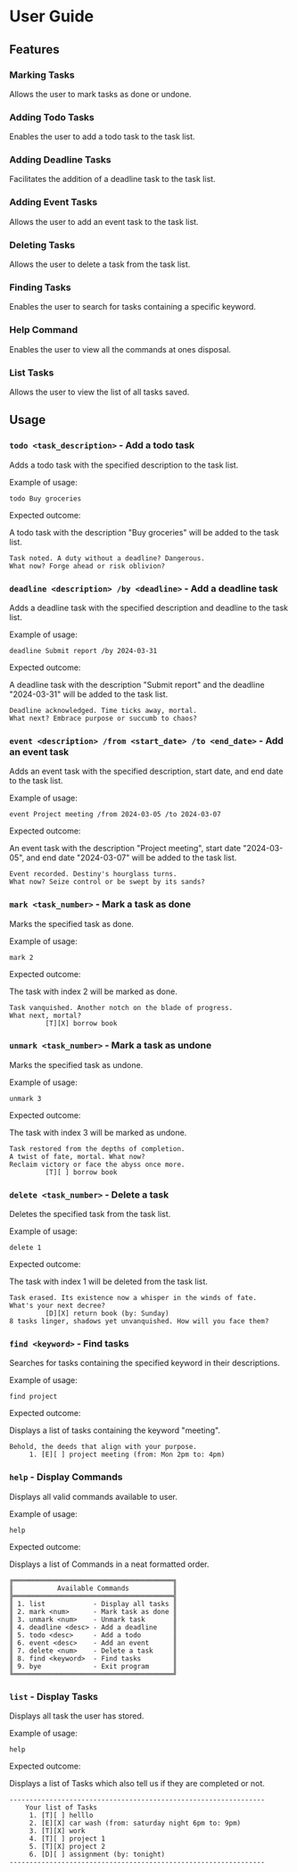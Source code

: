 # User Guide

## Features

### Marking Tasks

Allows the user to mark tasks as done or undone.

### Adding Todo Tasks

Enables the user to add a todo task to the task list.

### Adding Deadline Tasks

Facilitates the addition of a deadline task to the task list.

### Adding Event Tasks

Allows the user to add an event task to the task list.

### Deleting Tasks

Allows the user to delete a task from the task list.

### Finding Tasks

Enables the user to search for tasks containing a specific keyword.

### Help Command

Enables the user to view all the commands at ones disposal.

### List Tasks

Allows the user to view the list of all tasks saved.

## Usage

### `todo <task_description>` - Add a todo task

Adds a todo task with the specified description to the task list.

Example of usage:

`todo Buy groceries`

Expected outcome:

A todo task with the description "Buy groceries" will be added to the task list.

```
Task noted. A duty without a deadline? Dangerous.
What now? Forge ahead or risk oblivion?
```

### `deadline <description> /by <deadline>` - Add a deadline task

Adds a deadline task with the specified description and deadline to the task list.

Example of usage:

`deadline Submit report /by 2024-03-31`

Expected outcome:

A deadline task with the description "Submit report" and the deadline "2024-03-31" will be added to the task list.

```
Deadline acknowledged. Time ticks away, mortal.
What next? Embrace purpose or succumb to chaos?
```

### `event <description> /from <start_date> /to <end_date>` - Add an event task

Adds an event task with the specified description, start date, and end date to the task list.

Example of usage:

`event Project meeting /from 2024-03-05 /to 2024-03-07`

Expected outcome:

An event task with the description "Project meeting", start date "2024-03-05", and end date "2024-03-07" will be added to the task list.

```
Event recorded. Destiny's hourglass turns.
What now? Seize control or be swept by its sands?
```

### `mark <task_number>` - Mark a task as done

Marks the specified task as done.

Example of usage:

`mark 2`

Expected outcome:

The task with index 2 will be marked as done.

```
Task vanquished. Another notch on the blade of progress.
What next, mortal?
         [T][X] borrow book
```

### `unmark <task_number>` - Mark a task as undone

Marks the specified task as undone.

Example of usage:

`unmark 3`

Expected outcome:

The task with index 3 will be marked as undone.

```
Task restored from the depths of completion.
A twist of fate, mortal. What now?
Reclaim victory or face the abyss once more.
         [T][ ] borrow book
```

### `delete <task_number>` - Delete a task

Deletes the specified task from the task list.

Example of usage:

`delete 1`

Expected outcome:

The task with index 1 will be deleted from the task list.

```
Task erased. Its existence now a whisper in the winds of fate.
What's your next decree?
         [D][X] return book (by: Sunday)
8 tasks linger, shadows yet unvanquished. How will you face them?
```

### `find <keyword>` - Find tasks

Searches for tasks containing the specified keyword in their descriptions.

Example of usage:

`find project`

Expected outcome:

Displays a list of tasks containing the keyword "meeting".

```
Behold, the deeds that align with your purpose.
     1. [E][ ] project meeting (from: Mon 2pm to: 4pm)
```

### `help` - Display Commands

Displays all valid commands available to user.

Example of usage:

`help`

Expected outcome:

Displays a list of Commands in a neat formatted order.

```
╔════════════════════════════════════════╗
║           Available Commands           ║
╠════════════════════════════════════════╣
║ 1. list            - Display all tasks ║
║ 2. mark <num>      - Mark task as done ║
║ 3. unmark <num>    - Unmark task       ║
║ 4. deadline <desc> - Add a deadline    ║
║ 5. todo <desc>     - Add a todo        ║
║ 6. event <desc>    - Add an event      ║
║ 7. delete <num>    - Delete a task     ║
║ 8. find <keyword>  - Find tasks        ║
║ 9. bye             - Exit program      ║
╚════════════════════════════════════════╝
```

### `list` - Display Tasks

Displays all task the user has stored.

Example of usage:

`help`

Expected outcome:

Displays a list of Tasks which also tell us if they are completed or not.

```
----------------------------------------------------------------
    Your list of Tasks
     1. [T][ ] helllo
     2. [E][X] car wash (from: saturday night 6pm to: 9pm)
     3. [T][X] work
     4. [T][ ] project 1
     5. [T][X] project 2
     6. [D][ ] assignment (by: tonight)
----------------------------------------------------------------
```